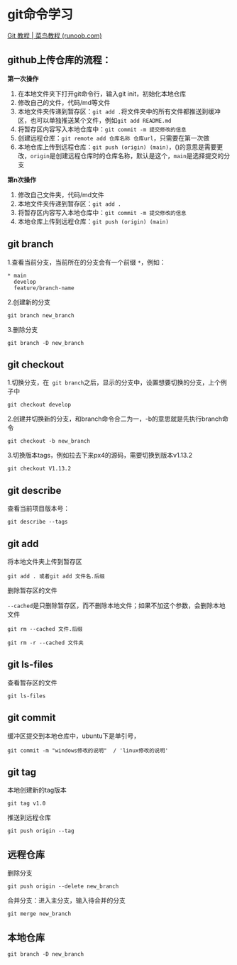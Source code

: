 # git命令学习

[Git 教程 | 菜鸟教程 (runoob.com)](https://www.runoob.com/git/git-tutorial.html)

## github上传仓库的流程：

**第一次操作**

1. 在本地文件夹下打开git命令行，输入git init，初始化本地仓库
2. 修改自己的文件，代码/md等文件
3. 本地文件夹传递到暂存区：`git add .`将文件夹中的所有文件都推送到缓冲区，也可以单独推送某个文件，例如`git add README.md`
4. 将暂存区内容写入本地仓库中：`git commit -m 提交修改的信息`
5. 创建远程仓库：`git remote add 仓库名称 仓库url`，只需要在第一次做
6. 本地仓库上传到远程仓库：`git push (origin) (main)`，()的意思是需要更改，`origin`是创建远程仓库时的仓库名称，默认是这个，`main`是选择提交的分支

**第n次操作**

1. 修改自己文件夹，代码/md文件
2. 本地文件夹传递到暂存区：`git add .`
3. 将暂存区内容写入本地仓库中：`git commit -m 提交修改的信息`
4. 本地仓库上传到远程仓库：`git push (origin) (main)`



## git branch

1.查看当前分支，当前所在的分支会有一个前缀 `*`，例如：

```
* main
  develop
  feature/branch-name
```

2.创建新的分支

```
git branch new_branch
```

3.删除分支

```
git branch -D new_branch
```



## git checkout

1.切换分支，在` git branch`之后，显示的分支中，设置想要切换的分支，上个例子中

```
git checkout develop
```

2.创建并切换新的分支，和branch命令合二为一，-b的意思就是先执行branch命令

```
git checkout -b new_branch
```

3.切换版本tags，例如拉去下来px4的源码，需要切换到版本v1.13.2

```
git checkout V1.13.2
```



## git describe

查看当前项目版本号：

```
git describe --tags
```



## git add

将本地文件夹上传到暂存区

```
git add . 或者git add 文件名.后缀
```

删除暂存区的文件

`--cached`是只删除暂存区，而不删除本地文件；如果不加这个参数，会删除本地文件

```
git rm --cached 文件.后缀
```

```
git rm -r --cached 文件夹
```



## git ls-files

查看暂存区的文件

```
git ls-files
```



## git commit

缓冲区提交到本地仓库中，ubuntu下是单引号，

```
git commit -m "windows修改的说明"  / 'linux修改的说明'
```



## git tag

本地创建新的tag版本

```
git tag v1.0
```

推送到远程仓库

```
git push origin --tag
```



## 远程仓库

删除分支

```
git push origin --delete new_branch
```

合并分支：进入主分支，输入待合并的分支

```
git merge new_branch
```



## 本地仓库

```
git branch -D new_branch
```

